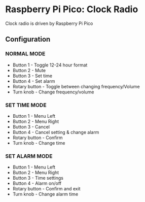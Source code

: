 # Raspberry Pi Pico: Clock Radio
Clock radio is driven by Raspberry Pi Pico
## Configuration
### NORMAL MODE

- Button 1 - Toggle 12-24 hour format
- Button 2 - Mute
- Button 3 - Set time
- Button 4 - Set alarm
- Rotary button - Toggle between changing frequency/Volume 
- Turn knob - Change frequency/volume

### SET TIME MODE

- Button 1 - Menu Left
- Button 2 - Menu Right 
- Button 3 - Cancel
- Button 4 - Cancel setting & change alarm
- Rotary button - Confirm
- Turn knob - Change time

### SET ALARM MODE

- Button 1 - Menu Left
- Button 2 - Menu Right 
- Button 3 - Time settings
- Button 4 - Alarm on/off
- Rotary button - Confirm and exit
- Turn knob - Change alarm time
